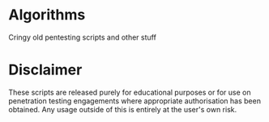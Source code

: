 # Algorithms
Cringy old pentesting scripts and other stuff
# Disclaimer
These scripts are released purely for educational purposes or for use on penetration testing engagements where appropriate authorisation has been obtained. Any usage outside of this is entirely at the user's own risk.
